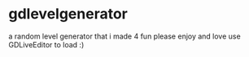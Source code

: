 # gdlevelgenerator
a random level generator that i made 4 fun please enjoy and love use GDLiveEditor to load :)
